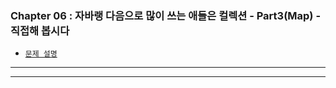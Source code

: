 
### Chapter 06 : 자바랭 다음으로 많이 쓰는 애들은 컬렉션 - Part3(Map) - 직접해 봅시다

- [`문제 설명`](./README.md)

---


---
